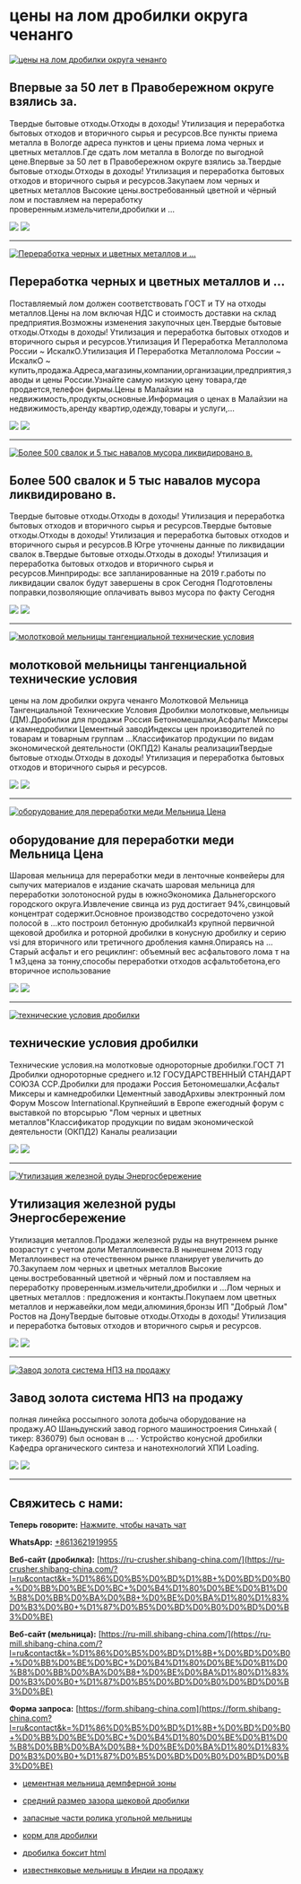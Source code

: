 # цены на лом дробилки округа ченанго

<a href="https://swt.shibang-china.com/?l=ru&img&k=%D1%86%D0%B5%D0%BD%D1%8B+%D0%BD%D0%B0+%D0%BB%D0%BE%D0%BC+%D0%B4%D1%80%D0%BE%D0%B1%D0%B8%D0%BB%D0%BA%D0%B8+%D0%BE%D0%BA%D1%80%D1%83%D0%B3%D0%B0+%D1%87%D0%B5%D0%BD%D0%B0%D0%BD%D0%B3%D0%BE" target="_blank">![цены на лом дробилки округа ченанго](http://static.shibang-china.com/all-800x300/768.jpg)</a>

## Впервые за 50 лет в Правобережном округе взялись за.
Твердые бытовые отходы.Отходы в доходы! Утилизация и переработка бытовых отходов и вторичного сырья и ресурсов.Все пункты приема металла в Вологде адреса пунктов и цены приема лома черных и цветных металлов.Где сдать лом металла в Вологде по выгодной цене.Впервые за 50 лет в Правобережном округе взялись за.Твердые бытовые отходы.Отходы в доходы! Утилизация и переработка бытовых отходов и вторичного сырья и ресурсов.Закупаем лом черных и цветных металлов Высокие цены.востребованный цветной и чёрный лом и поставляем на переработку проверенным.измельчители,дробилки и …


<a href="https://whatsapp.shibangsoft.com/WhatsApp.php" target="_blank" title="WhatsApp">![](http://static.shibang-china.com/icon/whatsapp.png)</a> <a href="https://swt.shibang-china.com/?l=ru&icon&k=%D1%86%D0%B5%D0%BD%D1%8B+%D0%BD%D0%B0+%D0%BB%D0%BE%D0%BC+%D0%B4%D1%80%D0%BE%D0%B1%D0%B8%D0%BB%D0%BA%D0%B8+%D0%BE%D0%BA%D1%80%D1%83%D0%B3%D0%B0+%D1%87%D0%B5%D0%BD%D0%B0%D0%BD%D0%B3%D0%BE" target="_blank">![](http://static.shibang-china.com/icon/chat-ru.png)</a>

---

<a href="https://swt.shibang-china.com/?l=ru&img&k=%D1%86%D0%B5%D0%BD%D1%8B+%D0%BD%D0%B0+%D0%BB%D0%BE%D0%BC+%D0%B4%D1%80%D0%BE%D0%B1%D0%B8%D0%BB%D0%BA%D0%B8+%D0%BE%D0%BA%D1%80%D1%83%D0%B3%D0%B0+%D1%87%D0%B5%D0%BD%D0%B0%D0%BD%D0%B3%D0%BE" target="_blank">![Переработка черных и цветных металлов и …](http://static.shibang-china.com/all-800x300/67.jpg)</a>

## Переработка черных и цветных металлов и …
Поставляемый лом должен соответствовать ГОСТ и ТУ на отходы металлов.Цены на лом включая НДС и стоимость доставки на склад предприятия.Возможны изменения закупочных цен.Твердые бытовые отходы.Отходы в доходы! Утилизация и переработка бытовых отходов и вторичного сырья и ресурсов.Утилизация И Переработка Металлолома России ~ ИскалкО.Утилизация И Переработка Металлолома России ~ ИскалкО ~ купить,продажа.Адреса,магазины,компании,организации,предприятия,заводы и цены России.Узнайте самую низкую цену товара,где продается,телефон фирмы.Цены в Малайзии на недвижимость,продукты,основные.Информация о ценах в Малайзии на недвижимость,аренду квартир,одежду,товары и услуги,…


<a href="https://whatsapp.shibangsoft.com/WhatsApp.php" target="_blank" title="WhatsApp">![](http://static.shibang-china.com/icon/whatsapp.png)</a> <a href="https://swt.shibang-china.com/?l=ru&icon&k=%D1%86%D0%B5%D0%BD%D1%8B+%D0%BD%D0%B0+%D0%BB%D0%BE%D0%BC+%D0%B4%D1%80%D0%BE%D0%B1%D0%B8%D0%BB%D0%BA%D0%B8+%D0%BE%D0%BA%D1%80%D1%83%D0%B3%D0%B0+%D1%87%D0%B5%D0%BD%D0%B0%D0%BD%D0%B3%D0%BE" target="_blank">![](http://static.shibang-china.com/icon/chat-ru.png)</a>

---

<a href="https://swt.shibang-china.com/?l=ru&img&k=%D1%86%D0%B5%D0%BD%D1%8B+%D0%BD%D0%B0+%D0%BB%D0%BE%D0%BC+%D0%B4%D1%80%D0%BE%D0%B1%D0%B8%D0%BB%D0%BA%D0%B8+%D0%BE%D0%BA%D1%80%D1%83%D0%B3%D0%B0+%D1%87%D0%B5%D0%BD%D0%B0%D0%BD%D0%B3%D0%BE" target="_blank">![Более 500 свалок и 5 тыс навалов мусора ликвидировано в.](http://static.shibang-china.com/all-800x300/1091.jpg)</a>

## Более 500 свалок и 5 тыс навалов мусора ликвидировано в.
Твердые бытовые отходы.Отходы в доходы! Утилизация и переработка бытовых отходов и вторичного сырья и ресурсов.Твердые бытовые отходы.Отходы в доходы! Утилизация и переработка бытовых отходов и вторичного сырья и ресурсов.В Югре уточнены данные по ликвидации свалок в.Твердые бытовые отходы.Отходы в доходы! Утилизация и переработка бытовых отходов и вторичного сырья и ресурсов.Минприроды: все запланированные на 2019 г.работы по ликвидации свалок будут завершены в срок Сегодня Подготовлены поправки,позволяющие оплачивать вывоз мусора по факту Сегодня


<a href="https://whatsapp.shibangsoft.com/WhatsApp.php" target="_blank" title="WhatsApp">![](http://static.shibang-china.com/icon/whatsapp.png)</a> <a href="https://swt.shibang-china.com/?l=ru&icon&k=%D1%86%D0%B5%D0%BD%D1%8B+%D0%BD%D0%B0+%D0%BB%D0%BE%D0%BC+%D0%B4%D1%80%D0%BE%D0%B1%D0%B8%D0%BB%D0%BA%D0%B8+%D0%BE%D0%BA%D1%80%D1%83%D0%B3%D0%B0+%D1%87%D0%B5%D0%BD%D0%B0%D0%BD%D0%B3%D0%BE" target="_blank">![](http://static.shibang-china.com/icon/chat-ru.png)</a>

---

<a href="https://swt.shibang-china.com/?l=ru&img&k=%D1%86%D0%B5%D0%BD%D1%8B+%D0%BD%D0%B0+%D0%BB%D0%BE%D0%BC+%D0%B4%D1%80%D0%BE%D0%B1%D0%B8%D0%BB%D0%BA%D0%B8+%D0%BE%D0%BA%D1%80%D1%83%D0%B3%D0%B0+%D1%87%D0%B5%D0%BD%D0%B0%D0%BD%D0%B3%D0%BE" target="_blank">![молотковой мельницы тангенциальной технические условия](http://static.shibang-china.com/all-800x300/1069.jpg)</a>

## молотковой мельницы тангенциальной технические условия
цены на лом дробилки округа ченанго Молотковой Мельница Тангенциальной Технические Условия Дробилки молотковые,мельницы (ДМ).Дробилки для продажи Россия Бетономешалки,Асфальт Миксеры и камнедробилки Цементный заводИндексы цен производителей по товарам и товарным группам …Классификатор продукции по видам экономической деятельности (ОКПД2) Каналы реализацииТвердые бытовые отходы.Отходы в доходы! Утилизация и переработка бытовых отходов и вторичного сырья и ресурсов.


<a href="https://whatsapp.shibangsoft.com/WhatsApp.php" target="_blank" title="WhatsApp">![](http://static.shibang-china.com/icon/whatsapp.png)</a> <a href="https://swt.shibang-china.com/?l=ru&icon&k=%D1%86%D0%B5%D0%BD%D1%8B+%D0%BD%D0%B0+%D0%BB%D0%BE%D0%BC+%D0%B4%D1%80%D0%BE%D0%B1%D0%B8%D0%BB%D0%BA%D0%B8+%D0%BE%D0%BA%D1%80%D1%83%D0%B3%D0%B0+%D1%87%D0%B5%D0%BD%D0%B0%D0%BD%D0%B3%D0%BE" target="_blank">![](http://static.shibang-china.com/icon/chat-ru.png)</a>

---

<a href="https://swt.shibang-china.com/?l=ru&img&k=%D1%86%D0%B5%D0%BD%D1%8B+%D0%BD%D0%B0+%D0%BB%D0%BE%D0%BC+%D0%B4%D1%80%D0%BE%D0%B1%D0%B8%D0%BB%D0%BA%D0%B8+%D0%BE%D0%BA%D1%80%D1%83%D0%B3%D0%B0+%D1%87%D0%B5%D0%BD%D0%B0%D0%BD%D0%B3%D0%BE" target="_blank">![оборудование для переработки меди Мельница Цена](http://static.shibang-china.com/all-800x300/107.jpg)</a>

## оборудование для переработки меди Мельница Цена
Шаровая мельница для переработки меди в ленточные конвейеры для сыпучих материалов е издание скачать шаровая мельница для переработки золотоносной руды в южноЭкономика Дальнегорского городского округа.Извлечение свинца из руд достигает 94%,свинцовый концентрат содержит.Основное производство сосредоточено узкой полосой в …кто построил бетонную дробилкаИз крупной первичной щековой дробилка и роторной дробилки в конусную дробилку и серию vsi для вторичного или третичного дробления камня.Опираясь на …Старый асфальт и его рециклинг: объемный вес асфальтового лома т на 1 м3,цена за тонну,способы переработки отходов асфальтобетона,его вторичное использование


<a href="https://whatsapp.shibangsoft.com/WhatsApp.php" target="_blank" title="WhatsApp">![](http://static.shibang-china.com/icon/whatsapp.png)</a> <a href="https://swt.shibang-china.com/?l=ru&icon&k=%D1%86%D0%B5%D0%BD%D1%8B+%D0%BD%D0%B0+%D0%BB%D0%BE%D0%BC+%D0%B4%D1%80%D0%BE%D0%B1%D0%B8%D0%BB%D0%BA%D0%B8+%D0%BE%D0%BA%D1%80%D1%83%D0%B3%D0%B0+%D1%87%D0%B5%D0%BD%D0%B0%D0%BD%D0%B3%D0%BE" target="_blank">![](http://static.shibang-china.com/icon/chat-ru.png)</a>

---

<a href="https://swt.shibang-china.com/?l=ru&img&k=%D1%86%D0%B5%D0%BD%D1%8B+%D0%BD%D0%B0+%D0%BB%D0%BE%D0%BC+%D0%B4%D1%80%D0%BE%D0%B1%D0%B8%D0%BB%D0%BA%D0%B8+%D0%BE%D0%BA%D1%80%D1%83%D0%B3%D0%B0+%D1%87%D0%B5%D0%BD%D0%B0%D0%BD%D0%B3%D0%BE" target="_blank">![технические условия дробилки](http://static.shibang-china.com/all-800x300/616.jpg)</a>

## технические условия дробилки
Технические условия.на молотковые однороторные дробилки.ГОСТ 71 Дробилки однороторные среднего и.12 ГОСУДАРСТВЕННЫЙ СТАНДАРТ СОЮЗА ССР.Дробилки для продажи Россия Бетономешалки,Асфальт Миксеры и камнедробилки Цементный заводАрхивы электронный лом Форум Moscow International.Крупнейший в Европе ежегодный форум с выставкой по вторсырью &quot;Лом черных и цветных металлов&quot;Классификатор продукции по видам экономической деятельности (ОКПД2) Каналы реализации


<a href="https://whatsapp.shibangsoft.com/WhatsApp.php" target="_blank" title="WhatsApp">![](http://static.shibang-china.com/icon/whatsapp.png)</a> <a href="https://swt.shibang-china.com/?l=ru&icon&k=%D1%86%D0%B5%D0%BD%D1%8B+%D0%BD%D0%B0+%D0%BB%D0%BE%D0%BC+%D0%B4%D1%80%D0%BE%D0%B1%D0%B8%D0%BB%D0%BA%D0%B8+%D0%BE%D0%BA%D1%80%D1%83%D0%B3%D0%B0+%D1%87%D0%B5%D0%BD%D0%B0%D0%BD%D0%B3%D0%BE" target="_blank">![](http://static.shibang-china.com/icon/chat-ru.png)</a>

---

<a href="https://swt.shibang-china.com/?l=ru&img&k=%D1%86%D0%B5%D0%BD%D1%8B+%D0%BD%D0%B0+%D0%BB%D0%BE%D0%BC+%D0%B4%D1%80%D0%BE%D0%B1%D0%B8%D0%BB%D0%BA%D0%B8+%D0%BE%D0%BA%D1%80%D1%83%D0%B3%D0%B0+%D1%87%D0%B5%D0%BD%D0%B0%D0%BD%D0%B3%D0%BE" target="_blank">![Утилизация железной руды Энергосбережение](http://static.shibang-china.com/all-800x300/486.jpg)</a>

## Утилизация железной руды Энергосбережение
Утилизация металлов.Продажи железной руды на внутреннем рынке возрастут с учетом доли Металлоинвеста.В нынешнем 2013 году Металлоинвест на отечественном рынке планирует увеличить до 70.Закупаем лом черных и цветных металлов Высокие цены.востребованный цветной и чёрный лом и поставляем на переработку проверенным.измельчители,дробилки и …Лом черных и цветных металлов : предложения и контакты.Покупаем лом цветных металлов и нержавейки,лом меди,алюминия,бронзы ИП &quot;Добрый Лом&quot; Ростов на ДонуТвердые бытовые отходы.Отходы в доходы! Утилизация и переработка бытовых отходов и вторичного сырья и ресурсов.


<a href="https://whatsapp.shibangsoft.com/WhatsApp.php" target="_blank" title="WhatsApp">![](http://static.shibang-china.com/icon/whatsapp.png)</a> <a href="https://swt.shibang-china.com/?l=ru&icon&k=%D1%86%D0%B5%D0%BD%D1%8B+%D0%BD%D0%B0+%D0%BB%D0%BE%D0%BC+%D0%B4%D1%80%D0%BE%D0%B1%D0%B8%D0%BB%D0%BA%D0%B8+%D0%BE%D0%BA%D1%80%D1%83%D0%B3%D0%B0+%D1%87%D0%B5%D0%BD%D0%B0%D0%BD%D0%B3%D0%BE" target="_blank">![](http://static.shibang-china.com/icon/chat-ru.png)</a>

---

<a href="https://swt.shibang-china.com/?l=ru&img&k=%D1%86%D0%B5%D0%BD%D1%8B+%D0%BD%D0%B0+%D0%BB%D0%BE%D0%BC+%D0%B4%D1%80%D0%BE%D0%B1%D0%B8%D0%BB%D0%BA%D0%B8+%D0%BE%D0%BA%D1%80%D1%83%D0%B3%D0%B0+%D1%87%D0%B5%D0%BD%D0%B0%D0%BD%D0%B3%D0%BE" target="_blank">![Завод золота система НПЗ на продажу](http://static.shibang-china.com/all-800x300/125.jpg)</a>

## Завод золота система НПЗ на продажу
полная линейка россыпного золота добыча оборудование на продажу.АО Шаньдунский завод горного машиностроения Синьхай ( тикер: 836079) был основан в …&nbsp;&#0183;&#32;Устройство конусной дробилки Кафедра органического синтеза и нанотехнологий ХПИ Loading.

<a href="https://whatsapp.shibangsoft.com/WhatsApp.php" target="_blank" title="WhatsApp">![](http://static.shibang-china.com/icon/whatsapp.png)</a> <a href="https://swt.shibang-china.com/?l=ru&icon&k=%D1%86%D0%B5%D0%BD%D1%8B+%D0%BD%D0%B0+%D0%BB%D0%BE%D0%BC+%D0%B4%D1%80%D0%BE%D0%B1%D0%B8%D0%BB%D0%BA%D0%B8+%D0%BE%D0%BA%D1%80%D1%83%D0%B3%D0%B0+%D1%87%D0%B5%D0%BD%D0%B0%D0%BD%D0%B3%D0%BE" target="_blank">![](http://static.shibang-china.com/icon/chat-ru.png)</a>

---
## Свяжитесь с нами:

**Теперь говорите:** [Нажмите, чтобы начать чат](https://swt.shibang-china.com?l=ru&contact&k=%D1%86%D0%B5%D0%BD%D1%8B+%D0%BD%D0%B0+%D0%BB%D0%BE%D0%BC+%D0%B4%D1%80%D0%BE%D0%B1%D0%B8%D0%BB%D0%BA%D0%B8+%D0%BE%D0%BA%D1%80%D1%83%D0%B3%D0%B0+%D1%87%D0%B5%D0%BD%D0%B0%D0%BD%D0%B3%D0%BE)

**WhatsApp:**  [+8613621919955](https://whatsapp.shibangsoft.com/WhatsApp.php)

**Веб-сайт (дробилка):** [https://ru-crusher.shibang-china.com/](https://ru-crusher.shibang-china.com/?l=ru&contact&k=%D1%86%D0%B5%D0%BD%D1%8B+%D0%BD%D0%B0+%D0%BB%D0%BE%D0%BC+%D0%B4%D1%80%D0%BE%D0%B1%D0%B8%D0%BB%D0%BA%D0%B8+%D0%BE%D0%BA%D1%80%D1%83%D0%B3%D0%B0+%D1%87%D0%B5%D0%BD%D0%B0%D0%BD%D0%B3%D0%BE)

**Веб-сайт (мельница):** [https://ru-mill.shibang-china.com/](https://ru-mill.shibang-china.com/?l=ru&contact&k=%D1%86%D0%B5%D0%BD%D1%8B+%D0%BD%D0%B0+%D0%BB%D0%BE%D0%BC+%D0%B4%D1%80%D0%BE%D0%B1%D0%B8%D0%BB%D0%BA%D0%B8+%D0%BE%D0%BA%D1%80%D1%83%D0%B3%D0%B0+%D1%87%D0%B5%D0%BD%D0%B0%D0%BD%D0%B3%D0%BE)

**Форма запроса:** [https://form.shibang-china.com](https://form.shibang-china.com?l=ru&contact&k=%D1%86%D0%B5%D0%BD%D1%8B+%D0%BD%D0%B0+%D0%BB%D0%BE%D0%BC+%D0%B4%D1%80%D0%BE%D0%B1%D0%B8%D0%BB%D0%BA%D0%B8+%D0%BE%D0%BA%D1%80%D1%83%D0%B3%D0%B0+%D1%87%D0%B5%D0%BD%D0%B0%D0%BD%D0%B3%D0%BE)

* [цементная мельница демпферной зоны](../132/%D1%86%D0%B5%D0%BC%D0%B5%D0%BD%D1%82%D0%BD%D0%B0%D1%8F%20%D0%BC%D0%B5%D0%BB%D1%8C%D0%BD%D0%B8%D1%86%D0%B0%20%D0%B4%D0%B5%D0%BC%D0%BF%D1%84%D0%B5%D1%80%D0%BD%D0%BE%D0%B9%20%D0%B7%D0%BE%D0%BD%D1%8B.md)

* [средний размер зазора щековой дробилки](../133/%D1%81%D1%80%D0%B5%D0%B4%D0%BD%D0%B8%D0%B9%20%D1%80%D0%B0%D0%B7%D0%BC%D0%B5%D1%80%20%D0%B7%D0%B0%D0%B7%D0%BE%D1%80%D0%B0%20%D1%89%D0%B5%D0%BA%D0%BE%D0%B2%D0%BE%D0%B9%20%D0%B4%D1%80%D0%BE%D0%B1%D0%B8%D0%BB%D0%BA%D0%B8.md)

* [запасные части ролика угольной мельницы](../134/%D0%B7%D0%B0%D0%BF%D0%B0%D1%81%D0%BD%D1%8B%D0%B5%20%D1%87%D0%B0%D1%81%D1%82%D0%B8%20%D1%80%D0%BE%D0%BB%D0%B8%D0%BA%D0%B0%20%D1%83%D0%B3%D0%BE%D0%BB%D1%8C%D0%BD%D0%BE%D0%B9%20%D0%BC%D0%B5%D0%BB%D1%8C%D0%BD%D0%B8%D1%86%D1%8B.md)

* [корм для дробилки](../134/%D0%BA%D0%BE%D1%80%D0%BC%20%D0%B4%D0%BB%D1%8F%20%D0%B4%D1%80%D0%BE%D0%B1%D0%B8%D0%BB%D0%BA%D0%B8.md)

* [дробилка боксит html](../135/%D0%B4%D1%80%D0%BE%D0%B1%D0%B8%D0%BB%D0%BA%D0%B0%20%D0%B1%D0%BE%D0%BA%D1%81%D0%B8%D1%82%20html.md)

* [известняковые мельницы в Индии на продажу](../135/%D0%B8%D0%B7%D0%B2%D0%B5%D1%81%D1%82%D0%BD%D1%8F%D0%BA%D0%BE%D0%B2%D1%8B%D0%B5%20%D0%BC%D0%B5%D0%BB%D1%8C%D0%BD%D0%B8%D1%86%D1%8B%20%D0%B2%20%D0%98%D0%BD%D0%B4%D0%B8%D0%B8%20%D0%BD%D0%B0%20%D0%BF%D1%80%D0%BE%D0%B4%D0%B0%D0%B6%D1%83.md)